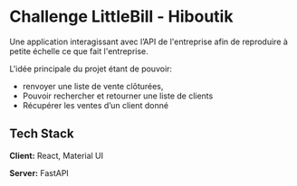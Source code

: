 
# Challenge LittleBill - Hiboutik

Une application interagissant avec l’API de l'entreprise afin de reproduire à petite échelle ce que fait l'entreprise.

L'idée principale du projet étant de pouvoir:
* renvoyer une liste de vente clôturées,
* Pouvoir rechercher et retourner une liste de clients
* Récupérer les ventes d’un client donné



## Tech Stack

**Client:** React, Material UI

**Server:** FastAPI


